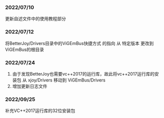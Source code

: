 ### 2022/07/10

更新自述文件中的使用教程部分

### 2022/07/12

将BetterJoy/Drivers目录中的ViGEmBus快捷方式 的指向 从 特定版本 更改到ViGEmBus的根目录

### 2022/07/24

1. 由于发现BetterJoy也需要vc++2017的运行库，故此将vc++2017运行库的安装包 从 xjoy/Drivers 移动到 ViGEmBus/Drivers
2. 增加更新日志文件

### 2022/09/25

补充VC++2017运行库的32位安装包